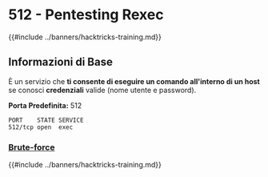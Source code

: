 # 512 - Pentesting Rexec

{{#include ../banners/hacktricks-training.md}}


## Informazioni di Base

È un servizio che **ti consente di eseguire un comando all'interno di un host** se conosci **credenziali** valide (nome utente e password).

**Porta Predefinita:** 512
```
PORT    STATE SERVICE
512/tcp open  exec
```
### [**Brute-force**](../generic-hacking/brute-force.md#rexec)


{{#include ../banners/hacktricks-training.md}}
